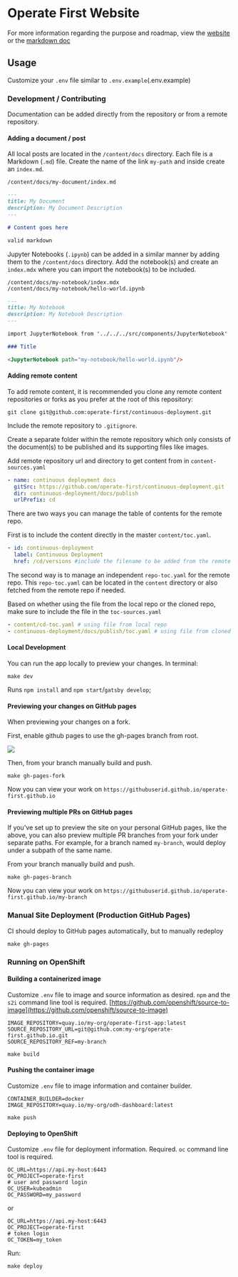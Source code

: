 # Operate First Website

For more information regarding the purpose and roadmap, view the [website](https://operate-first.github.io/) or the [markdown doc](https://github.com/operate-first/operate-first.github.io/blob/master/content/docs/operate-first/index.md)

## Usage

Customize your `.env` file similar to `.env.example`(.env.example)

### Development / Contributing

Documentation can be added directly from the repository or from a remote repository.

#### Adding a document / post

All local posts are located in the `/content/docs` directory. Each file is a Markdown (`.md`) file. Create the name of the link `my-path` and inside create an `index.md`.

`/content/docs/my-document/index.md`

```markdown
---
title: My Document
description: My Document Description
---

# Content goes here

valid markdown
```

Jupyter Notebooks (`.ipynb`) can be added in a similar manner by adding them to the `/content/docs` directory. Add the notebook(s) and create an `index.mdx` where you can import the notebook(s) to be included.

`/content/docs/my-notebook/index.mdx`  
`/content/docs/my-notebook/hello-world.ipynb`  

```markdown
---
title: My Notebook
description: My Notebook Description
---

import JupyterNotebook from '../../../src/components/JupyterNotebook'

### Title

<JupyterNotebook path="my-notebook/hello-world.ipynb"/>
```

#### Adding remote content

To add remote content, it is recommended you clone any remote content repositories or forks as you prefer at the root of this repository:
```shell script
git clone git@github.com:operate-first/continuous-deployment.git
```
Include the remote repository to `.gitignore`.

Create a separate folder within the remote repository which only consists of the document(s) to be published and its supporting files like images.

Add remote repository url and directory to get content from in `content-sources.yaml`

```yaml
- name: continuous deployment docs
  gitSrc: https://github.com/operate-first/continuous-deployment.git
  dir: continuous-deployment/docs/publish
  urlPrefix: cd
```

There are two ways you can manage the table of contents for the remote repo.

First is to include the content directly in the master `content/toc.yaml`.

```yaml
- id: continuous-deployment
  label: Continuous Deployment
  href: /cd/versions #include the filename to be added from the remote repo
```
The second way is to manage an independent `repo-toc.yaml` for the remote repo. This `repo-toc.yaml` can be located in the `content` directory or also fetched from the remote repo if needed.

Based on whether using the file from the local repo or the cloned repo, make sure to include the file in the `toc-sources.yaml`

```yaml
- content/cd-toc.yaml # using file from local repo
- continuous-deployment/docs/publish/toc.yaml # using file from cloned repo
```

#### Local Development


You can run the app locally to preview your changes.
In terminal:

```shell script
make dev
```

Runs `npm install` and `npm start`/`gatsby develop`;

#### Previewing your changes on GitHub pages

When previewing your changes on a fork.

First, enable github pages to use the gh-pages branch from root.

![](misc/gh-pages-fork.png)

Then, from your branch manually build and push.

```shell script
make gh-pages-fork
```

Now you can view your work on `https://githubuserid.github.io/operate-first.github.io`

#### Previewing multiple PRs on GitHub pages

If you've set up to preview the site on your personal GitHub pages, like the above, you can also preview multiple PR branches from your fork under separate paths. For example, for a branch named `my-branch`, would deploy under a subpath of the same name.

From your branch manually build and push.

```shell script
make gh-pages-branch
```

Now you can view your work on `https://githubuserid.github.io/operate-first.github.io/my-branch`

### Manual Site Deployment (Production GitHub Pages)

CI should deploy to GitHub pages automatically, but to manually redeploy

```shell script
make gh-pages
```

### Running on OpenShift

#### Building a containerized image

Customize `.env` file to image and source information as desired. `npm` and the `s2i` command line tool is required. [https://github.com/openshift/source-to-image](https://github.com/openshift/source-to-image)

```.env
IMAGE_REPOSITORY=quay.io/my-org/operate-first-app:latest
SOURCE_REPOSITORY_URL=git@github.com:my-org/operate-first.github.io.git
SOURCE_REPOSITORY_REF=my-branch
```

```shell script
make build
```

#### Pushing the container image

Customize `.env` file to image information and container builder.

```.env
CONTAINER_BUILDER=docker
IMAGE_REPOSITORY=quay.io/my-org/odh-dashboard:latest
```

```shell script
make push
```

#### Deploying to OpenShift

Customize `.env` file for deployment information. Required. `oc` command line tool is required.

```.env
OC_URL=https://api.my-host:6443
OC_PROJECT=operate-first
# user and password login
OC_USER=kubeadmin
OC_PASSWORD=my_password
```

or

```.env
OC_URL=https://api.my-host:6443
OC_PROJECT=operate-first
# token login
OC_TOKEN=my_token
```

Run:

```shell script
make deploy
```
